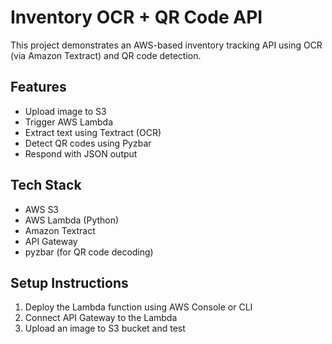 # Inventory OCR + QR Code API

This project demonstrates an AWS-based inventory tracking API using OCR (via Amazon Textract) and QR code detection.

## Features

- Upload image to S3
- Trigger AWS Lambda
- Extract text using Textract (OCR)
- Detect QR codes using Pyzbar
- Respond with JSON output

## Tech Stack

- AWS S3
- AWS Lambda (Python)
- Amazon Textract
- API Gateway
- pyzbar (for QR code decoding)

## Setup Instructions

1. Deploy the Lambda function using AWS Console or CLI
2. Connect API Gateway to the Lambda
3. Upload an image to S3 bucket and test


